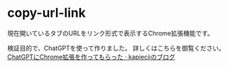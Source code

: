 # copy-url-link

現在開いているタブのURLをリンク形式で表示するChrome拡張機能です。

検証目的で、ChatGPTを使って作りました。
詳しくはこちらを御覧ください。
[ChatGPTにChrome拡張を作ってもらった · kapieciiのブログ](https://blog.kapiecii.com/posts/2023/03/19/create-a-chrome-extension-with-chatgpt/)
